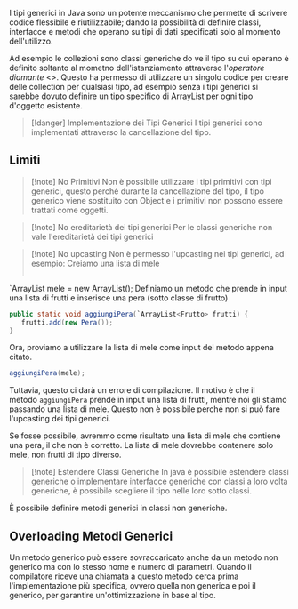 I tipi generici in Java sono un potente meccanismo che permette di scrivere codice flessibile e riutilizzabile; dando la possibilità di definire classi, interfacce e metodi che operano su tipi di dati specificati solo al momento dell'utilizzo.

Ad esempio le collezioni sono classi generiche do ve il tipo su cui operano è definito soltanto al mometno dell'istanziamento attraverso l'*operatore diamante* <>. Questo ha permesso di utilizzare un singolo codice per creare delle collection per qualsiasi tipo, ad esempio senza i tipi generici si sarebbe dovuto definire un tipo specifico di ArrayList per ogni tipo d'oggetto esistente.

>[!danger] Implementazione dei Tipi Generici
>I tipi generici sono implementati attraverso la cancellazione del tipo.

## Limiti
>[!note] No Primitivi
>Non è possibile utilizzare i tipi primitivi con tipi generici, questo perché durante la cancellazione del tipo, il tipo generico viene sostituito con Object e i primitivi non possono essere trattati come oggetti.

>[!note] No ereditarietà dei tipi generici
>Per le classi generiche non vale l'ereditarietà dei tipi generici 

>[!note] No upcasting
>Non è permesso l'upcasting nei tipi generici, ad esempio:
>Creiamo una lista di mele
>```java
`ArrayList<Mela> mele = new ArrayList<Mela>();
Definiamo un metodo che prende in input una lista di frutti e inserisce una pera (sotto classe di frutto)

```java
public static void aggiungiPera(`ArrayList<Frutto> frutti) {
   frutti.add(new Pera());
}
```

Ora, proviamo a utilizzare la lista di mele come input del metodo appena citato.

```java
aggiungiPera(mele);
```

Tuttavia, questo ci darà un errore di compilazione. Il motivo è che il metodo `aggiungiPera` prende in input una lista di frutti, mentre noi gli stiamo passando una lista di mele. Questo non è possibile perché non si può fare l'upcasting dei tipi generici.

Se fosse possibile, avremmo come risultato una lista di mele che contiene una pera, il che non è corretto. La lista di mele dovrebbe contenere solo mele, non frutti di tipo diverso.

>[!note] Estendere Classi Generiche
>In java è possibile estendere classi generiche o implementare interfacce generiche con classi a loro volta generiche, è possibile scegliere il tipo nelle loro sotto classi.

È possibile definire metodi generici in classi non generiche.

## Overloading Metodi Generici

Un metodo generico può essere sovraccaricato anche da un metodo non generico ma con lo stesso nome e numero di parametri. Quando il compilatore riceve una chiamata a questo metodo cerca prima l'implementazione più specifica, ovvero quella non generica e poi il generico, per garantire un'ottimizzazione in base al tipo.
